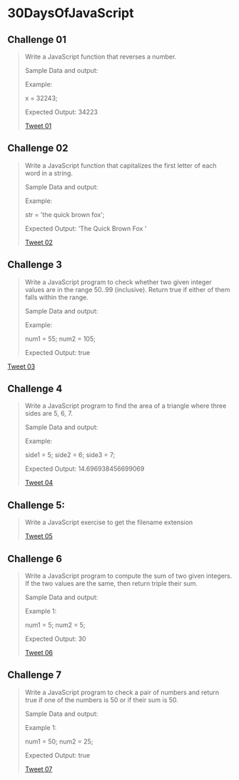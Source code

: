 # 30DaysOfJavaScript

## Challenge 01
> Write a JavaScript function that reverses a number.
>
> Sample Data and output:
>
> Example:
>
> x = 32243;
>
> Expected Output: 34223
>
> [Tweet 01](https://twitter.com/philomath128/status/1721588367945781459)

## Challenge 02
> Write a JavaScript function that capitalizes the first letter of each word in a string.
>
> Sample Data and output:
>
> Example:
>
> str = 'the quick brown fox';
>
> Expected Output: 'The Quick Brown Fox '
>
> [Tweet 02](https://twitter.com/philomath128/status/1721990748848136589)

## Challenge 3
> Write a JavaScript program to check whether two given integer values are in the range 50..99 (inclusive). Return true if either of them falls within the range.
>
> Sample Data and output:
>
> Example:
>
> num1 = 55;
> num2 = 105;
>
> Expected Output: true
>
[Tweet 03](https://twitter.com/philomath128/status/1722179625366040616)

## Challenge 4
> Write a JavaScript program to find the area of a triangle where three sides are 5, 6, 7.
>
> Sample Data and output:
>
> Example:
>
> side1 = 5;
> side2 = 6;
> side3 = 7;
>
> Expected Output: 14.696938456699069
>
> [Tweet 04](https://twitter.com/philomath128/status/1722540499146514462)

## Challenge 5:
> Write a JavaScript exercise to get the filename extension
>
> [Tweet 05](https://twitter.com/philomath128/status/1723020117142118475)

## Challenge 6
> Write a JavaScript program to compute the sum of two given integers. If the two values are the same, then return triple their sum.
>
> Sample Data and output:
>
> Example 1:
>
> num1 = 5;
> num2 = 5;
>
> Expected Output: 30
>
> [Tweet 06](https://twitter.com/philomath128/status/1723435068809413002)

## Challenge 7
> Write a JavaScript program to check a pair of numbers and return true if one of the numbers is 50 or if their sum is 50.
>
> Sample Data and output:
>
> Example 1:
>
> num1 = 50;
> num2 = 25;
>
> Expected Output: true
>
> [Tweet 07](https://twitter.com/philomath128/status/1723656041852969351)